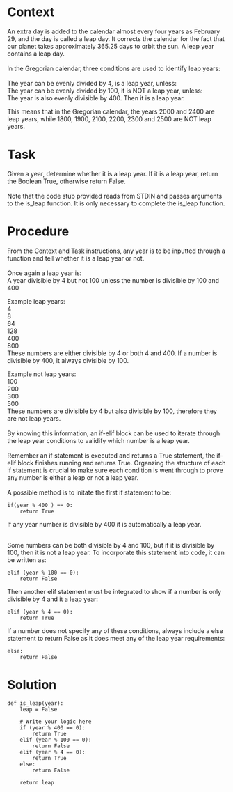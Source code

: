 # Context
An extra day is added to the calendar almost every four years as February 29, and the day is called a leap day. It corrects the calendar for the fact that our planet takes approximately 365.25 days to orbit the sun. A leap year contains a leap day.<br>
<br>
In the Gregorian calendar, three conditions are used to identify leap years:<br>
<br>
    The year can be evenly divided by 4, is a leap year, unless: <br>
        The year can be evenly divided by 100, it is NOT a leap year, unless: <br>
            The year is also evenly divisible by 400. Then it is a leap year. <br>

This means that in the Gregorian calendar, the years 2000 and 2400 are leap years, while 1800, 1900, 2100, 2200, 2300 and 2500 are NOT leap years. <br>

# Task
Given a year, determine whether it is a leap year. If it is a leap year, return the Boolean True, otherwise return False. <br>
<br>
Note that the code stub provided reads from STDIN and passes arguments to the is_leap function. It is only necessary to complete the is_leap function. 

# Procedure
From the Context and Task instructions, any year is to be inputted through a function and tell whether it is a leap year or not. <br>
<br>
Once again a leap year is: <br>
A year divisible by 4 but not 100 unless the number is divisible by 100 and 400 <br>

Example leap years: <br>
4 <br>
8 <br>
64 <br>
128 <br>
400 <br>
800 <br>
These numbers are either divisible by 4 or both 4 and 400. If a number is divisible by 400, it always divisible by 100. <br>

Example not leap years: <br>
100 <br>
200 <br>
300 <br>
500 <br>
These numbers are divisible by 4 but also divisible by 100, therefore they are not leap years. <br>
<br>
By knowing this information, an if-elif block can be used to iterate through the leap year conditions to validify which number is a leap year. <br>
<br>
Remember an if statement is executed and returns a True statement, the if-elif block finishes running and returns True. Organzing the structure of each if statement is crucial to make sure each condition is went through to prove any number is either a leap or not a leap year. <br>
<br>
A possible method is to initate the first if statement to be:
```
if(year % 400 ) == 0:
    return True
```
If any year number is divisible by 400 it is automatically a leap year. <br>
<br>

Some numbers can be both divisible by 4 and 100, but if it is divisible by 100, then it is not a leap year. To incorporate this statement into code, it can be written as:
```
elif (year % 100 == 0):
    return False
```
Then another elif statement must be integrated to show if a number is only divisible by 4 and it a leap year:
```
elif (year % 4 == 0):
    return True
```
If a number does not specify any of these conditions, always include a else statement to return False as it does meet any of the leap year requirements:
```
else:
    return False
```
# Solution
```
def is_leap(year):
    leap = False
    
    # Write your logic here
    if (year % 400 == 0):
        return True
    elif (year % 100 == 0):
        return False
    elif (year % 4 == 0):
        return True
    else:
        return False
    
    return leap
```
